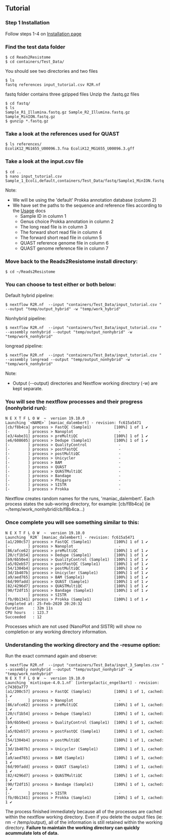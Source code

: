 Tutorial
--------

### Step 1 Installation
Follow steps 1-4 on [Installation page](https://github.com/BioRRW/Mixtisque/blob/master/docs/installation.md)

### Find the test data folder
```
$ cd Reads2Resistome 
$ cd containers/Test_Data/
```
You should see two directories and two files
```
$ ls
fastq references input_tutorial.csv R2R.nf
```
fastq folder contains three gzipped files
Unzip the .fastq.gz files
```
$ cd fastq/
$ ls
Sample_R1_Illumina.fastq.gz Sample_R2_Illumina.fastq.gz Sample_MinION.fastq.gz
$ gunzip *.fastq.gz
```
### Take a look at the references used for QUAST
```
$ ls references/
EcoliK12_MG1655_U00096.3.fna EcoliK12_MG1655_U00096.3.gff 
```

### Take a look at the input.csv file
```
$ cd ..
$ nano input_tutorial.csv
Sample_1_Ecoli,default,containers/Test_Data/fastq/Sample1_MinION.fastq.gz,containers/Test_Data/fastq/Sample1_R1_Illumina.fastq.gz,containers/Test_Data/fastq/Sample1_R2_Illumina.fastq.gz,containers/Test_Data/references/Ecoli/EcoliK12_MG1655_U00096.3.fna,containers/Test_Data/references/Ecoli/EcoliK12_MG1655_U00096.3.gff
```
Note:
- We will be using the 'default' Prokka annotation database (column 2)
- We have set the paths to the sequence and reference files according to the [Usage](https://github.com/BioRRW/Reads2Resistome/blob/master/docs/usage.md) docs
  - Sample ID in column 1
  - Genus choice Prokka annotation in column 2 
  - The long read file is in column 3
  - The forward short read file in column 4
  - The forward short read file in column 5
  - QUAST reference genome file in column 6
  - QUAST genome reference file in column 7 
  
### Move back to the Reads2Resistome install directory:
```
$ cd ~/Reads2Resistome
```
### You can choose to test either or both below:

Default hybrid pipeline:
```
$ nextflow R2R.nf  --input "containers/Test_Data/input_tutorial.csv " --output "temp/output_hybrid" -w "temp/work_hybrid"
```
Nonhybrid pipeline:
```
$ nextflow R2R.nf  --input "containers/Test_Data/input_tutorial.csv " --assembly nonhybrid --output "temp/output_nonhybrid" -w "temp/work_nonhybrid"
```
longread pipeline:
```
$ nextflow R2R.nf  --input "containers/Test_Data/input_tutorial.csv " --assembly longread --output "temp/output_nonhybrid" -w "temp/work_nonhybrid"
```
Note: 
- Output (--output) directories and Nextflow working directory (-w) are kept separate.
 
### You will see the nextflow processes and their progress (nonhybrid run):
```
N E X T F L O W  ~  version 19.10.0
Launching `<NAME>` [maniac_dalembert] - revision: fc615a5471
[cb/f8b4ca] process > FastQC (Sample1)          [100%] 1 of 1 ✔
[-        ] process > Nanoplot                    -
[e3/4abe31] process > preMultiQC                [100%] 1 of 1 ✔
[e6/608605] process > Dedupe (Sample1)          [100%] 1 of 1 ✔
[-        ] process > QualityControl              -
[-        ] process > postFastQC                  -
[-        ] process > postMultiQC                 -
[-        ] process > Unicycler                   -
[-        ] process > BAM                         -
[-        ] process > QUAST                       -
[-        ] process > QUASTMultiQC                -
[-        ] process > Bandage                     -
[-        ] process > Phigaro                     -
[-        ] process > SISTR                       -
[-        ] process > Prokka                      -

```
Nextflow creates random names for the runs, 'maniac_dalembert'.
Each process states the sub-woring directory, for example: [cb/f8b4ca] (ie ~/temp/work_nonhybrid/cb/f8b4ca...)

### Once complete you will see something similar to this:
```
N E X T F L O W  ~  version 19.10.0
Launching `R2R` [maniac_dalembert] - revision: fc615a5471
[a1/200c57] process > FastQC (Sample1)          [100%] 1 of 1 ✔
[-        ] process > Nanoplot                    -
[86/afce62] process > preMultiQC                [100%] 1 of 1 ✔
[20/cf1b54] process > Dedupe (Sample1)          [100%] 1 of 1 ✔
[b9/6b50e4] process > QualityControl (Sample1)  [100%] 1 of 1 ✔
[a5/02eb57] process > postFastQC (Sample1)      [100%] 1 of 1 ✔
[54/1304b4] process > postMultiQC               [100%] 1 of 1 ✔
[3d/1b407b] process > Unicycler (Sample1)       [100%] 1 of 1 ✔
[a9/aed765] process > BAM (Sample1)             [100%] 1 of 1 ✔
[6d/99fadd] process > QUAST (Sample1)           [100%] 1 of 1 ✔
[82/4296d7] process > QUASTMultiQC              [100%] 1 of 1 ✔
[90/f2df15] process > Bandage (Sample1)         [100%] 1 of 1 ✔
[-        ] process > SISTR                       -
[fb/0b1341] process > Prokka (Sample1)          [100%] 1 of 1 ✔
Completed at: 25-Feb-2020 20:20:32
Duration    : 32m 11s
CPU hours   : 123.7 
Succeeded   : 12
```
Processes which are not used (NanoPlot and SISTR) will show no completion or any working directory information.

### Understanding the working directory and the -resume option:
Run the exact command again and observe:
```
$ nextflow R2R.nf  --input "containers/Test_Data/input_3_Samples.csv " --assembly nonhybrid --output "temp/output_nonhybrid" -w "temp/work_nonhybrid"
N E X T F L O W  ~  version 19.10.0
Launching `mixtisque-4.0.1.nf` [intergalactic_engelbart] - revision: c74303a777
[a1/200c57] process > FastQC (Sample1)          [100%] 1 of 1, cached: 1 ✔
[-        ] process > Nanoplot                    -
[86/afce62] process > preMultiQC                [100%] 1 of 1, cached: 1 ✔
[20/cf1b54] process > Dedupe (Sample1)          [100%] 1 of 1, cached: 1 ✔
[b9/6b50e4] process > QualityControl (Sample1)  [100%] 1 of 1, cached: 1 ✔
[a5/02eb57] process > postFastQC (Sample1)      [100%] 1 of 1, cached: 1 ✔
[54/1304b4] process > postMultiQC               [100%] 1 of 1, cached: 1 ✔
[3d/1b407b] process > Unicycler (Sample1)       [100%] 1 of 1, cached: 1 ✔
[a9/aed765] process > BAM (Sample1)             [100%] 1 of 1, cached: 1 ✔
[6d/99fadd] process > QUAST (Sample1)           [100%] 1 of 1, cached: 1 ✔
[82/4296d7] process > QUASTMultiQC              [100%] 1 of 1, cached: 1 ✔
[90/f2df15] process > Bandage (Sample1)         [100%] 1 of 1, cached: 1 ✔
[-        ] process > SISTR                       -
[fb/0b1341] process > Prokka (Sample1)          [100%] 1 of 1, cached: 1 ✔
```
The process finished immediately because all of the processes are cached within the nextflow working directory. Even if you delete the output files (ie: rm -r /temp/output), all of the information is still retained within the working directory.
**Failure to maintain the working directory can quickly acummulate lots of data.**
